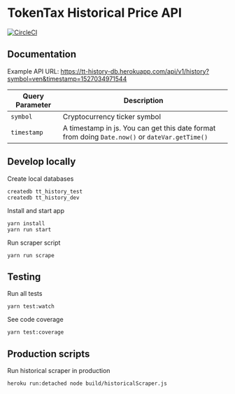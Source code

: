 # TokenTax Historical Price API

[![CircleCI](https://circleci.com/gh/TokenTax/history.svg?style=svg&circle-token=ff5098f80351de679401cbf3df5dda2809c54c5f)](https://circleci.com/gh/TokenTax/history)

## Documentation

Example API URL: https://tt-history-db.herokuapp.com/api/v1/history?symbol=ven&timestamp=1527034971544

| Query Parameter | Description                                                                                    |
| --------------- | ---------------------------------------------------------------------------------------------- |
| `symbol`        | Cryptocurrency ticker symbol                                                                   |
| `timestamp`     | A timestamp in js. You can get this date format from doing `Date.now()` or `dateVar.getTime()` |

## Develop locally

Create local databases

```
createdb tt_history_test
createdb tt_history_dev
```

Install and start app

```
yarn install
yarn run start
```

Run scraper script

```
yarn run scrape
```

## Testing

Run all tests

```
yarn test:watch
```

See code coverage

```
yarn test:coverage
```

## Production scripts

Run historical scraper in production

```
heroku run:detached node build/historicalScraper.js
```
